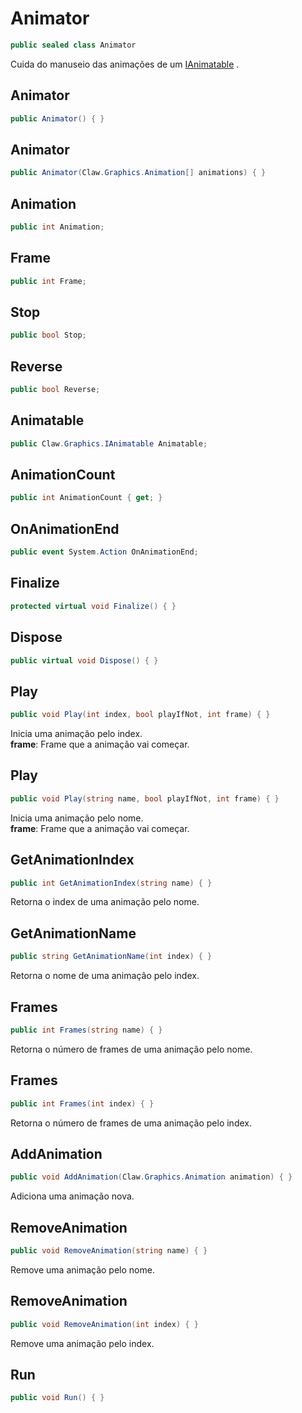 # Animator
```csharp
public sealed class Animator
```
Cuida do manuseio das animações de um [IAnimatable](/api/Claw/Graphics/IAnimatable.md#IAnimatable) .<br />
## Animator
```csharp
public Animator() { }
```
## Animator
```csharp
public Animator(Claw.Graphics.Animation[] animations) { }
```
## Animation
```csharp
public int Animation;
```
## Frame
```csharp
public int Frame;
```
## Stop
```csharp
public bool Stop;
```
## Reverse
```csharp
public bool Reverse;
```
## Animatable
```csharp
public Claw.Graphics.IAnimatable Animatable;
```
## AnimationCount
```csharp
public int AnimationCount { get; } 
```
## OnAnimationEnd
```csharp
public event System.Action OnAnimationEnd;
```
## Finalize
```csharp
protected virtual void Finalize() { }
```
## Dispose
```csharp
public virtual void Dispose() { }
```
## Play
```csharp
public void Play(int index, bool playIfNot, int frame) { }
```
Inicia uma animação pelo index.<br />
**frame**: Frame que a animação vai começar.<br />
## Play
```csharp
public void Play(string name, bool playIfNot, int frame) { }
```
Inicia uma animação pelo nome.<br />
**frame**: Frame que a animação vai começar.<br />
## GetAnimationIndex
```csharp
public int GetAnimationIndex(string name) { }
```
Retorna o index de uma animação pelo nome.<br />
## GetAnimationName
```csharp
public string GetAnimationName(int index) { }
```
Retorna o nome de uma animação pelo index.<br />
## Frames
```csharp
public int Frames(string name) { }
```
Retorna o número de frames de uma animação pelo nome.<br />
## Frames
```csharp
public int Frames(int index) { }
```
Retorna o número de frames de uma animação pelo index.<br />
## AddAnimation
```csharp
public void AddAnimation(Claw.Graphics.Animation animation) { }
```
Adiciona uma animação nova.<br />
## RemoveAnimation
```csharp
public void RemoveAnimation(string name) { }
```
Remove uma animação pelo nome.<br />
## RemoveAnimation
```csharp
public void RemoveAnimation(int index) { }
```
Remove uma animação pelo index.<br />
## Run
```csharp
public void Run() { }
```
